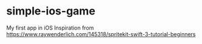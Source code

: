 # simple-ios-game
My first app in iOS
Inspiration from https://www.raywenderlich.com/145318/spritekit-swift-3-tutorial-beginners
